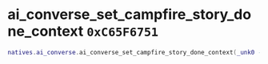 # ai_converse_set_campfire_story_done_context `0xC65F6751`

```lua
natives.ai_converse.ai_converse_set_campfire_story_done_context(_unk0 --[[ integer ]])
```